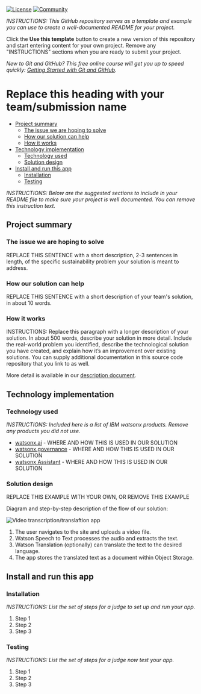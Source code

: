 [![License](https://img.shields.io/badge/License-Apache2-blue.svg)](https://www.apache.org/licenses/LICENSE-2.0) [![Community](https://img.shields.io/badge/Join-Community-blue)](https://developer.ibm.com/callforcode/solutions/projects/get-started/)

_INSTRUCTIONS: This GitHub repository serves as a template and example you can use to create a well-documented README for your project._

Click the **Use this template** button to create a new version of this repository and start entering content for your own project. Remove any "INSTRUCTIONS" sections when you are ready to submit your project.

_New to Git and GitHub? This free online course will get you up to speed quickly: [Getting Started with Git and GitHub](https://www.coursera.org/learn/getting-started-with-git-and-github)_.

# Replace this heading with your team/submission name

- [Project summary](#project-summary)
  - [The issue we are hoping to solve](#the-issue-we-are-hoping-to-solve)
  - [How our solution can help](#how-our-solution-can-help)
  - [How it works](#how-it-works)
- [Technology implementation](#technology-implementation)
  - [Technology used](#technology-used)
  - [Solution design](#solution-design)
- [Install and run this app](#install-and-run-this-app)
  - [Installation](#installation)
  - [Testing](#testing)

_INSTRUCTIONS: Below are the suggested sections to include in your README file to make sure your project is well documented. You can remove this instruction text._

## Project summary

### The issue we are hoping to solve

REPLACE THIS SENTENCE with a short description, 2-3 sentences in length, of the specific sustainability problem your solution is meant to address.

### How our solution can help

REPLACE THIS SENTENCE with a short description of your team's solution, in about 10 words.

### How it works

INSTRUCTIONS: Replace this paragraph with a longer description of your solution. In about 500 words, describe your solution in more detail. Include the real-world problem you identified, describe the technological solution you have created, and explain how it’s an improvement over existing solutions. You can supply additional documentation in this source code repository that you link to as well.

More detail is available in our [description document](./docs/DESCRIPTION.md).

## Technology implementation

### Technology used

_INSTRUCTIONS: Included here is a list of IBM watsonx products. Remove any products you did not use._

- [watsonx.ai](https://www.ibm.com/products/watsonx-ai) - WHERE AND HOW THIS IS USED IN OUR SOLUTION
- [watsonx.governance](https://www.ibm.com/products/watsonx-governance) - WHERE AND HOW THIS IS USED IN OUR SOLUTION
- [watsonx Assistant](https://cloud.ibm.com/catalog/services/watsonx-assistant) - WHERE AND HOW THIS IS USED IN OUR SOLUTION

### Solution design

REPLACE THIS EXAMPLE WITH YOUR OWN, OR REMOVE THIS EXAMPLE

Diagram and step-by-step description of the flow of our solution:

![Video transcription/translaftion app](https://developer.ibm.com/developer/tutorials/cfc-starter-kit-speech-to-text-app-example/images/cfc-covid19-remote-education-diagram-2.png)

1. The user navigates to the site and uploads a video file.
2. Watson Speech to Text processes the audio and extracts the text.
3. Watson Translation (optionally) can translate the text to the desired language.
4. The app stores the translated text as a document within Object Storage.

## Install and run this app

### Installation

_INSTRUCTIONS: List the set of steps for a judge to set up and run your app._

1. Step 1
2. Step 2
3. Step 3

### Testing

_INSTRUCTIONS: List the set of steps for a judge now test your app._

1. Step 1
2. Step 2
3. Step 3
